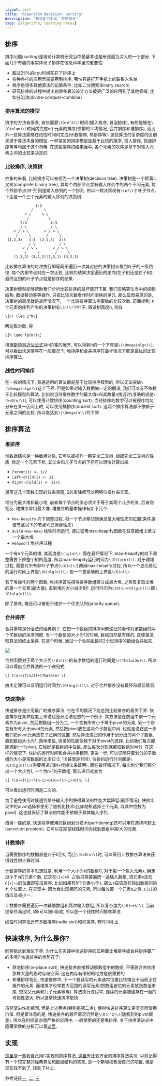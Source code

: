 ```yaml
---
layout: post
title: "Algorithm Revision: Sorting"
description: "算法复习小记, 排序部分"
tags: [algorithm, learning notes]
---
```


## 排序 ##

排序问题(sorting)是理论计算机研究当中最基本也是研究最为深入的一个部分. 下面几个有趣的事实体现了排序在信息科学里的重要性:

 + 超过25%的cpu时间花在了排序上
 + 各种各样的应用里需要用到排序, 哪怕只是打开手机上的联系人名单
 + 排序是很多其他算法的前置条件, 比如二分搜索(binary search)
 + 研究排序的过程中提出的很多算法设计方法被更广泛的应用到了其他领域, 比如分治法(divide-conquer-combine)

### 排序算法的模型 ###

排序的方法有很多, 有些需要`\(O(n^2)\)`时间(插入排序, 冒泡排序), 有些能够在`\(O(nlgn)\)`时间内完成n个元素的排序(快排的平均情况, 合并排序和堆排序), 而另外一些算法能够在线性时间内完成(计数排序, 桶排序等). 这些算法的复杂度的区别来源于算法本身的模型. 一种常见的排序模型是基于比较的排序, 插入排序, 快速排序等等均属于这个范畴. 在这些排序的结果当中, 各个元素的次序是基于对输入元素之间的比较来决定的.

### 比较排序, 决策树 ###

抽象的来看, 比较排序可以被视为一个决策树(decision tree). 决策树是一个颗满二叉树(complete binary tree), 其每个内部节点含有输入序列中的两个不同元素, 每个外部节点(叶子)则是输入序列的一个排列. 所以一颗决策树有`\(n!\)`个叶子节点. 下面是一个三个元素的输入序列的决策树:

                  1:2
                /     \
             < /     > \
              /         \
           2:3           1:3
           / \           / \
        < / > \       < / > \
         /     \       /     \
     (1,2,3)   1:3  (2,1,3)  2:3
               / \           / \
            < / > \       < / > \
             /     \       /     \
        (1,3,2) (3,1,2)(2,3,1) (3,2,1)

比较排序算法的每次执行即等同于遍历一次其对应的决策树从根到叶子的一条路径. 每个内部节点对应一次比较, 比较的结果决定遍历的走向(左子树还是右子树). 最终达到的叶子节点就是排序的结果.

决策树模型能够帮助我们分析比较排序的最坏情况下届. 我们忽略算法当中的控制结构, 数据移动等等操作, 只把比较次数看作时间消耗的单元. 那么显而易见的是, 决策树的高度就是最坏情况下, 一个比较排序算法需要做的比较次数. 前面提到, n个元素的序列产生的决策树有`\(n!\)`个叶子, 假设树高度h, 则有

`\[n! \leq 2^h\]`

两边取对数, 得

`\[h \geq lg(n!)\]`

根据[斯特林近似公式][1]对n阶乘的展开, 可以得到h的一个下界是`\(\Omega(nlgn)\)`. 可以看出快速排序在一般情况下, 堆排序和合并排序在最坏情况下都是最优的比较排序算法.

### 线性时间排序 ###

在一般的情况下, 普遍适用的算法都是基于比较排序模型的, 所以无法突破`\(\Omega(nlgn)\)`这个下界. 但是如果对输入数据做一定的假设, 我们可以有不依赖于比较模型的算法. 比如说当待排序数字的最大值k和其数量n接近时(准确的说是`\(k=O(n)\)`), 可以使用计数排序(counting sort). 当待排序的数字可以被视作均匀分布在某一区间上时, 可以使用桶排序(bucket sort). 这两个排序算法都不依赖于元素之间的比较, 所以能达到`\(\Omega(n)\)`的下界.


## 排序算法 ##

### 堆排序 ###

堆数据结构是一种数组对象, 它可以被视作一颗完全二叉树. 根据完全二叉树的性质, 给定一个元素下标, 其父亲和儿子节点的下标可以很快计算出来:

 + `Parent(i) <- i/2`
 + `Left-child(i) <- 2i`
 + `Right-child(i) <- 2i+1`

通常这几个函数实现的效率很高, 2的乘除都可以用移位操作来实现.

堆分为最大堆和最小堆, 前者每个节点的值必须大于等于其两个儿子的值, 后者则相反. 堆排序常用最大堆.
堆排序的基本操作有如下几个:

 + `Max-heapify` 向下调整过程, 将一个节点移动到满足最大堆性质的位置(条件是该节点以下的节点均已满足性质)
 + `Build-max-heap` 线性时间运行, 通过调用max-heapify函数在任意数组上建立一个最大堆
 + `Heapsort` 堆排序过程

一个有n个元素的堆, 其高度是`\(lg(n)\)`. 而在最坏情况下, max-heapify的向下调整需要下降整个树的高度. 所以max-heapify运行时间为`\(O(lg(n))\)`. 对于建堆过程, 需要对所有非叶子节点(`\(O(n)\)`)调用max-heapify过程, 所以一个显而易见的运行时间上界是`\(O(nlg(n))\)`. 但一个更紧确的上界是`\(O(n)\)`.

有了堆操作的两个函数, 堆排序首先把待排序数组建立成最大堆, 之后反复取出堆的第一个元素(最大值), 直到堆的大小减少到1. 运行时间为`\(O(n)+nO(lg(n))\)`即`\(O(nlg(n))\)`.

除了排序, 堆还可以被用于维护一个优先队列(priority queue).

### 合并排序 ###

合并排序是分治法的经典例子. 它把一个数组的排序问题递归的看作对该数组的两个子数组的排序问题. 当一个数组的大小为1的时候, 数组自然是有序的, 这便是递归算法的终止条件. 在这个时候, 通过一个合并函数将2个已排序的数组合并起来.

![](http://www.personal.kent.edu/~rmuhamma/Algorithms/MyAlgorithms/Sorting/Gifs/mergeSort.gif)

合并函数对于两个大小为`\(O(n)\)`的有序数组的运行时间是`\(\Theta(2n)\)`. 所以可以得出合并算法的一个递归式:

`\[
T(n)=2T(n/2)+\Theta(n)
\]`

由主定理可以证明运行时间为`\(O(nlg(n))\)`. 对于合并排序没有最坏和最佳情况.

### 快速排序 ###

快速排序是应用最广的排序算法. 它在平均情况下能达到比较排序的最优下界. 快速排序在某种程度上来说也是分治法思想的一个例子. 其方法是在数组中取一个元素作为pivot, 然后把数组一分为二, 一个含有所有小于等于pivot的元素, 另一个则含有所有大于pivot的元素, 然后把pivot放在这两个子数组中间. 也就是说在这一步我们把pivot元素放在了正确的位置. 然后算法递归的作用于划分出的两个子数组, 直到数组大小为1. 简单来说, 快排的性能依赖于对于pivot的选择. 比如我们每次都能选到一个pivot, 它恰好是数组的中位数, 那么每次分割就都把数组对半分. 在这样的情况下, 快排的运行时间和合并排序相同. 更进一步, 可以证明只要划分的子数组的大小是常数倍的比率(2:3, 1:9甚至是1:99), 快排的运行时间都是`\(O(nlg(n))\)`(需要用递归树+代换法来证明). 而在最坏情况下, 每次划分我们都分出一个大小为1, 一个为n-1的子数组, 那么递归式变为

`\[
T(n)=T(1)+T(n-1)+O(n)=T(n-1)+O(n)
\]`

可以看出运行时间是二次的.

为了避免使用时候遇到某些输入序列使得算法的性能大幅降低(最坏情况), 快排实现中的pivot选择都使用了随机化技术(比如随机选择三个元素, 取其中位数为pivot). 这也就保证了算法的性能不依赖于具体输入序列.

值得一提的是, 快速排序使用的数组划分技术(partitioning)还可以用在选择问题上(selection problem). 它可以在期望线性时间内找到数组中第i大的元素.

### 计数排序 ###

当需要排序的数据都是介于0到k, 而且`\(k=O(n)\)`时, 可以采用计数排序算法来获得线性的计算时间.

计数排序的基本思想就是, 利用一个大小为k的数组C, 对于每一个输入元素x, 确定出小于x的元素个数, 记录在`C[x]`中. 之后只需要遍历一遍输入数组, 把元素x放在`C[x]+1`的位置即完成排序. 比如如果有8个元素小于x, 那么x应该放在输出数组的第九个位置上. 在实现中, 因为会出现相同的元素, 所以每放置一个元素x之后, `C[x]`的值应该减小一.

计数排序需要遍历一次辅助数组和两次输入数组, 所以复杂度为`\(O(n+k)\)`, 当前提条件满足时, 项k可以被n吸收, 所以是一个线性时间排序算法.

线性时间算法还有基数排序(radix sort)和桶排序, 有时间补上.

## 快速排序, 为什么是你? ##

同样能达到理论下界, 为什么在实践中快速排序的应用要比堆排序或合并排序要广的多呢? 快速排序的优势在于:

 + 原地排序(in-place sort), 快速排序直接移动原数组中的数据, 不需要合并排序那样大量的临时存储空间. 这在内存有限制的地方是很重要的
 + 和堆排序相比, 快速排序中, 下一个要读写的元素通常位置比较接近于当前正在操作的元素. 而堆排序经常要大范围的读写元素(把数组首位的元素放到数组末尾, 交换父元素和儿子元素等等). 算法执行过程中, 连续的元素被缓存在一起的可能性更大, 所以通常快速排序更快

虽然渐进性能相同, 但是上述两点(特别是第二点), 使得快速排序算法更有实际使用价值. 但是要注意的是, 快速排序的最坏情况仍然是`\(O(n^2)\)`(随机到的pivot很差). 所以在时间要求很严格的应用中, 一般使用的还是堆排序. 关于排序渐进式中隐藏常数的分析可以看[这里][6].

## 实现 ##

[这里][2]是一些我自己用C实现的排序算法, [这里][3]有比较齐全的排序算法实现. 以前记得有一个较完整的经典算法和数据结构的实现, 是一个斯坦福教授自己的项目, 但是现在找不到了, 找到了补上.

参考链接[一][4], [二][5], [三][7]

   [1]: http://en.wikipedia.org/wiki/Stirling%27s_approximation
   [2]: https://github.com/darkjh/Algorithm
   [3]: http://en.wikibooks.org/wiki/Algorithm_Implementation/Sorting
   [4]: http://www.personal.kent.edu/~rmuhamma/Algorithms/MyAlgorithms/Sorting/mergeSort.htm
   [5]: http://www.ics.uci.edu/~eppstein/161/960116.html
   [6]: http://www.cs.auckland.ac.nz/~jmor159/PLDS210/qsort3.html
   [7]: http://stackoverflow.com/questions/1853208/quicksort-superiority-over-heap-sort

